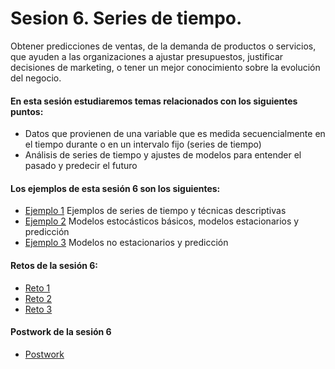 # Sesion 6. Series de tiempo.

Obtener predicciones de ventas, de la demanda de productos o servicios, que ayuden a las organizaciones a ajustar presupuestos, justificar decisiones de marketing, o tener un mejor conocimiento sobre la evolución del negocio.

#### En esta sesión estudiaremos temas relacionados con los siguientes puntos:

- Datos que provienen de una variable que es medida secuencialmente en el tiempo durante o en un intervalo fijo (series de tiempo)
- Análisis de series de tiempo y ajustes de modelos para entender el pasado y predecir el futuro

#### Los ejemplos de esta sesión 6 son los siguientes:

- [Ejemplo 1](https://github.com/jennerfr/Sesion_06/blob/main/Ejemplo_01/Readme.md) Ejemplos de series de tiempo y técnicas descriptivas
- [Ejemplo 2](https://github.com/jennerfr/Sesion_06/blob/main/Ejemplo_02/Readme.md) Modelos estocásticos básicos, modelos estacionarios y predicción
- [Ejemplo 3](https://github.com/jennerfr/Sesion_06/blob/main/Ejemplo_03/Readme.md) Modelos no estacionarios y predicción

#### Retos de la sesión 6:

- [Reto 1](https://github.com/jennerfr/Sesion_06/tree/main/Reto_01)
- [Reto 2](https://github.com/jennerfr/Sesion_06/tree/main/Reto_02)
- [Reto 3](https://github.com/jennerfr/Sesion_06/tree/main/Reto_03)

#### Postwork de la sesión 6

- [Postwork]()
